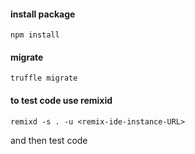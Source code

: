 
#### install package
    npm install


#### migrate 
    truffle migrate


#### to test code use remixid

    remixd -s . -u <remix-ide-instance-URL>
and then test code

